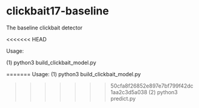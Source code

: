 # clickbait17-baseline
The baseline clickbait detector

<<<<<<< HEAD

Usage:

(1) python3 build_clickbait_model.py <path to clickbait17-validation-170630>

=======
Usage:
(1) python3 build_clickbait_model.py <path to clickbait17-validation-170630>
>>>>>>> 50cfa8f26852e897e7bf799f42dc1aa2c3d5a038
(2) python3 predict.py <path to clickbait17-test-170729> <path to store predictions>
